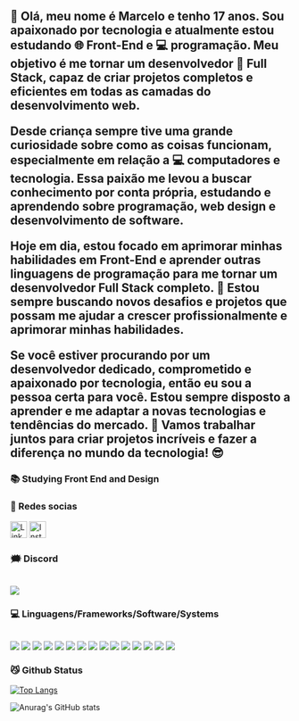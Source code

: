  <h2> 👋 Olá, meu nome é Marcelo e tenho 17 anos. Sou apaixonado por tecnologia e atualmente estou estudando 🌐 Front-End e 💻 programação. Meu objetivo é me tornar um desenvolvedor 🌟 Full Stack, capaz de criar projetos completos e eficientes em todas as camadas do desenvolvimento web.

Desde criança sempre tive uma grande curiosidade sobre como as coisas funcionam, especialmente em relação a 💻 computadores e tecnologia. Essa paixão me levou a buscar conhecimento por conta própria, estudando e aprendendo sobre programação, web design e desenvolvimento de software.

Hoje em dia, estou focado em aprimorar minhas habilidades em Front-End e aprender outras linguagens de programação para me tornar um desenvolvedor Full Stack completo. 🎯 Estou sempre buscando novos desafios e projetos que possam me ajudar a crescer profissionalmente e aprimorar minhas habilidades.

Se você estiver procurando por um desenvolvedor dedicado, comprometido e apaixonado por tecnologia, então eu sou a pessoa certa para você. Estou sempre disposto a aprender e me adaptar a novas tecnologias e tendências do mercado. 🚀 Vamos trabalhar juntos para criar projetos incríveis e fazer a diferença no mundo da tecnologia! 😎</h2>

### 📚 Studying <b>Front End and Design</b>

### 📱  Redes socias
<div>
   <a href="https://www.linkedin.com/in/marcelo-henrique-181b80256/" target="_blank"><img height='30' src='https://img.shields.io/badge/LinkedIn-323330?style=for-the-badge&logo=linkedin&logoColor=white' alt='Linkedin'></a>
   <a href="https://www.instagram.com/sccp_marcelo.019/" target="_blank"><img height='30' src='https://img.shields.io/badge/instagram-323330?style=for-the-badge&logo=instagram&logoColor=white' alt='Instagram'></a>
</div>

### 🗯  Discord
<br>
<div align="left">
<a href="https://discord.com/users/670558767963701248"><img src="https://img.shields.io/badge/Discord-323330?style=for-the-badge&logo=discord&logoColor=white"></a>
</div>

 ### 💻 Linguagens/Frameworks/Software/Systems
<div style="display: inline_block"><br>
 <img src = "https://img.shields.io/badge/JavaScript-323330?style=for-the-badge&logo=javascript&logoColor=white">
 <img src = "https://img.shields.io/badge/Embedded JavaScript Templating-323330?style=for-the-badge&logo=embeddedjavaScripttemplating&logoColor=white">
 <img src = "https://img.shields.io/badge/React-323330?style=for-the-badge&logo=React&logoColor=white">
 <img src = "https://img.shields.io/badge/C%23-323330?style=for-the-badge&logo=c-sharp&logoColor=white">
 <img src = "https://img.shields.io/badge/CSS3-323330?style=for-the-badge&logo=css3&logoColor=white">
 <img src = "https://img.shields.io/badge/HTML5-323330?style=for-the-badge&logo=html5&logoColor=white">
 <img src = "https://img.shields.io/badge/lua-323330?style=for-the-badge&logo=lua&logoColor=white">
 <img src = "https://img.shields.io/badge/node.js-323330?style=for-the-badge&logo=node.js&logoColor=white">
 <img src = "https://img.shields.io/badge/bootstrap-323330?style=for-the-badge&logo=bootstrap&logoColor=white">
 <img src = "https://img.shields.io/badge/electron.js-323330?style=for-the-badge&logo=electron&logoColor=white">
 <img src = "https://img.shields.io/badge/git-323330?style=for-the-badge&logo=git&logoColor=white">
 <img src = "https://img.shields.io/badge/visual 2019-323330?style=for-the-badge&logo=visualstudio&logoColor=white">
 <img src = "https://img.shields.io/badge/vscode-323330?style=for-the-badge&logo=visualstudiocode&logoColor=white">
 <img src = "https://img.shields.io/badge/windows-323330?style=for-the-badge&logo=windows&logoColor=white">
 <img src = "https://img.shields.io/badge/photoshop-323330?style=for-the-badge&logo=adobephotoshop&logoColor=white">
</div>

 ### 😼 Github Status

[![Top Langs](https://github-readme-stats.vercel.app/api/top-langs/?username=marfpss&show_icons=true&theme=transparent)](https://github.com/anuraghazra/github-readme-stats)

![Anurag's GitHub stats](https://github-readme-stats.vercel.app/api?username=marfpss&show_icons=true&theme=transparent)


